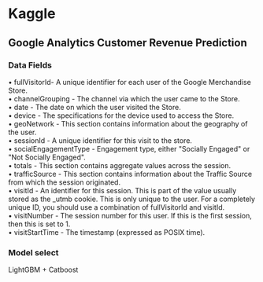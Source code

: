 # Kaggle
## Google Analytics Customer Revenue Prediction
### Data Fields
•	fullVisitorId- A unique identifier for each user of the Google Merchandise Store.\
•	channelGrouping - The channel via which the user came to the Store.\
•	date - The date on which the user visited the Store.\
•	device - The specifications for the device used to access the Store.\
•	geoNetwork - This section contains information about the geography of the user.\
•	sessionId - A unique identifier for this visit to the store.\
•	socialEngagementType - Engagement type, either "Socially Engaged" or "Not Socially Engaged".\
•	totals - This section contains aggregate values across the session.\
•	trafficSource - This section contains information about the Traffic Source from which the session originated.\
•	visitId - An identifier for this session. This is part of the value usually stored as the _utmb cookie. This is only unique to the user. For a completely unique ID, you should use a combination of fullVisitorId and visitId.\
•	visitNumber - The session number for this user. If this is the first session, then this is set to 1.\
•	visitStartTime - The timestamp (expressed as POSIX time).

### Model select
 LightGBM + Catboost
